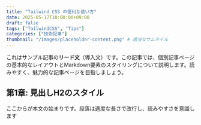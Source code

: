 ```yaml
---
title: "Tailwind CSS の便利な使い方"
date: 2025-05-17T10:00:00+09:00
draft: false
tags: ["TailwindCSS", "Tips"]
categories: ["技術記事"]
thumbnail: "/images/placeholder-content.png" # 適当なサムネイル
---
```

これはサンプル記事の**リード文**（導入文）です。この記事では、個別記事ページの基本的なレイアウトとMarkdown要素のスタイリングについて説明します。読みやすく、魅力的な記事ページを目指しましょう。

## 第1章: 見出しH2のスタイル

ここからが本文の始まりです。段落は適度な長さで改行し、読みやすさを意識します